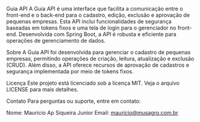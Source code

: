 Guia API
A Guia API é uma interface que facilita a comunicação entre o front-end e o back-end para o cadastro, edição, exclusão e aprovação de pequenas empresas. Esta API inclui funcionalidades de segurança baseadas em tokens fixos e uma tela de login para o gerenciador no front-end. Desenvolvida com Spring Boot, a API é robusta e eficiente para operações de gerenciamento de dados.


Sobre
A Guia API foi desenvolvida para gerenciar o cadastro de pequenas empresas, permitindo operações de criação, leitura, atualização e exclusão (CRUD). Além disso, a API oferece recursos de aprovação de cadastros e segurança implementada por meio de tokens fixos.

Licença
Este projeto está licenciado sob a licença MIT. Veja o arquivo LICENSE para mais detalhes.

Contato
Para perguntas ou suporte, entre em contato:

Nome: Mauricio Ap Siqueira Junior
Email: mauricio@musagro.com.br
